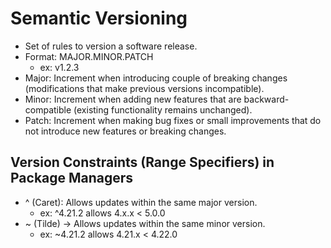 # Semantic Versioning
- Set of rules to version a software release.
- Format: MAJOR.MINOR.PATCH 
    - ex: v1.2.3
- Major: Increment when introducing couple of breaking changes (modifications that make previous versions incompatible).
- Minor: Increment when adding new features that are backward-compatible (existing functionality remains unchanged).
- Patch: Increment when making bug fixes or small improvements that do not introduce new features or breaking changes.

## Version Constraints (Range Specifiers) in Package Managers
- ^ (Caret): Allows updates within the same major version.
    - ex: ^4.21.2 allows 4.x.x < 5.0.0
- ~ (Tilde) → Allows updates within the same minor version.
    - ex: ~4.21.2 allows 4.21.x < 4.22.0